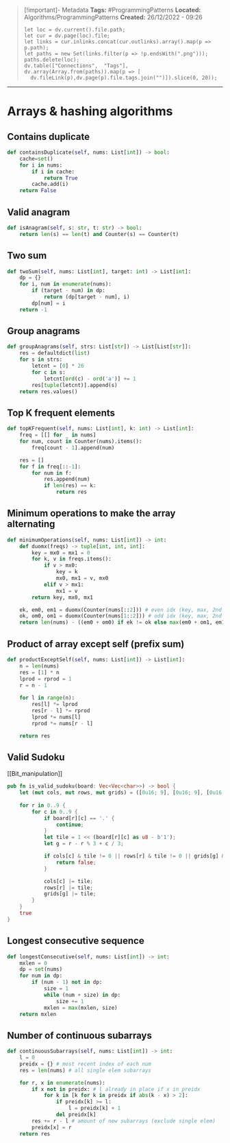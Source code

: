 
> [!important]- Metadata
> **Tags:** #ProgrammingPatterns 
> **Located:** Algorithms/ProgrammingPatterns
> **Created:** 26/12/2022 - 09:26
> ```dataviewjs
>let loc = dv.current().file.path;
>let cur = dv.page(loc).file;
>let links = cur.inlinks.concat(cur.outlinks).array().map(p => p.path);
>let paths = new Set(links.filter(p => !p.endsWith(".png")));
>paths.delete(loc);
>dv.table(["Connections",  "Tags"], dv.array(Array.from(paths)).map(p => [
>   dv.fileLink(p),dv.page(p).file.tags.join("")]).slice(0, 20));
> ```

___
# Arrays & hashing algorithms
## Contains duplicate 
```python
def containsDuplicate(self, nums: List[int]) -> bool:
    cache=set()
    for i in nums:
        if i in cache:
            return True
        cache.add(i)
    return False
```

## Valid anagram 
```python
def isAnagram(self, s: str, t: str) -> bool:
    return len(s) == len(t) and Counter(s) == Counter(t)
```

## Two sum 
```python
def twoSum(self, nums: List[int], target: int) -> List[int]:
    dp = {}
    for i, num in enumerate(nums):
        if (target - num) in dp:
            return (dp[target - num], i)
        dp[num] = i
    return -1
```

## Group anagrams 
```python
def groupAnagrams(self, strs: List[str]) -> List[List[str]]:
    res = defaultdict(list)
    for s in strs:
        letcnt = [0] * 26
        for c in s:
            letcnt[ord(c) - ord('a')] += 1
        res[tuple(letcnt)].append(s)
    return res.values()
```

## Top K frequent elements 
```python
def topKFrequent(self, nums: List[int], k: int) -> List[int]:
    freq = [[] for _ in nums]
    for num, count in Counter(nums).items():
        freq[count - 1].append(num)

    res = []
    for f in freq[::-1]:
        for num in f:
            res.append(num)
            if len(res) == k:
                return res
```

## Minimum operations to make the array alternating
```python
def minimumOperations(self, nums: List[int]) -> int:
    def duomx(freqs) -> tuple[int, int, int]:
        key = mx0 = mx1 = 0
        for k, v in freqs.items():
            if v > mx0:
                key = k
                mx0, mx1 = v, mx0
            elif v > mx1:
                mx1 = v
        return key, mx0, mx1

    ek, em0, em1 = duomx(Counter(nums[::2])) # even idx (key, max, 2nd max)
    ok, om0, om1 = duomx(Counter(nums[1::2])) # odd idx (key, max, 2nd max)
    return len(nums) - ((em0 + om0) if ek != ok else max(em0 + om1, em1 + om0))
```
## Product of array except self **(prefix sum)**
```python
def productExceptSelf(self, nums: List[int]) -> List[int]:
    n = len(nums)
    res = [1] * n
    lprod = rprod = 1
    r = n - 1
    
    for l in range(n):
        res[l] *= lprod
        res[r - l] *= rprod
        lprod *= nums[l]
        rprod *= nums[r - l]

    return res
```
## Valid Sudoku
[[Bit_manipulation]]
```rust
pub fn is_valid_sudoku(board: Vec<Vec<char>>) -> bool {
    let (mut cols, mut rows, mut grids) = ([0u16; 9], [0u16; 9], [0u16; 9]);
    
    for r in 0..9 {
        for c in 0..9 {
            if board[r][c] == '.' {
                continue;
            }
            let tile = 1 << (board[r][c] as u8 - b'1');
            let g = r - r % 3 + c / 3;

            if cols[c] & tile != 0 || rows[r] & tile != 0 || grids[g] & tile != 0 {
                return false;
            }

            cols[c] |= tile;
            rows[r] |= tile;
            grids[g] |= tile;
        }
    }
    true
}
```

## Longest consecutive sequence
```python
def longestConsecutive(self, nums: List[int]) -> int:
    mxlen = 0
    dp = set(nums)
    for num in dp:
        if (num - 1) not in dp:
            size = 1
            while (num + size) in dp:
                size += 1
            mxlen = max(mxlen, size)
    return mxlen
```

## Number of continuous  subarrays 
```python
def continuousSubarrays(self, nums: List[int]) -> int:
    l = 0
    preidx = {} # most recent index of each num
    res = len(nums) # all single elem subarrays

    for r, x in enumerate(nums):
        if x not in preidx: # l already in place if x in preidx 
            for k in [k for k in preidx if abs(k - x) > 2]:
                if preidx[k] >= l:
                    l = preidx[k] + 1
                del preidx[k]
        res += r - l # amount of new subarrays (exclude single elem)
        preidx[x] = r
    return res
```